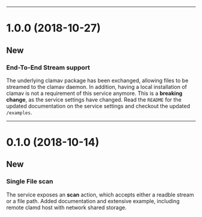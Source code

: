 -----------------------------
<a name="1.0.0"></a>
# 1.0.0 (2018-10-27)

## New

### End-To-End Stream support
The underlying clamav package has been exchanged, allowing files to be streamed to the clamav daemon. In addition, having a local installation of clamav is not a requirement of this service anymore.
This is a **breaking change**, as the service settings have changed. Read the `README` for the updated documentation on the service settings and checkout the updated `/examples`.

-----------------------------
<a name="0.1.0"></a>
# 0.1.0 (2018-10-14)

## New

### Single File scan
The service exposes an **scan** action, which accepts either a readble stream or a file path.
Added documentation and extensive example, including remote clamd host with network shared storage.
